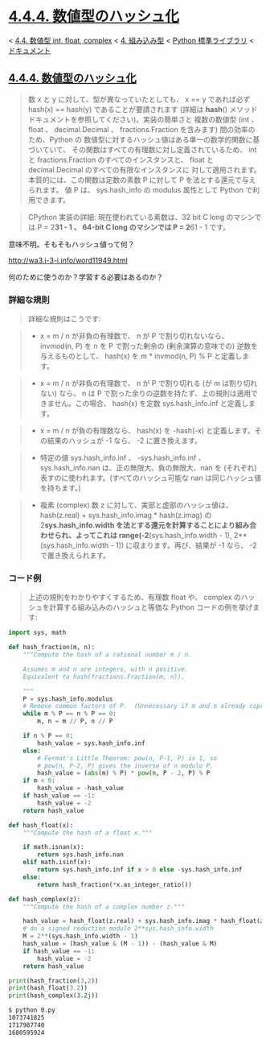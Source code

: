 # [4.4.4. 数値型のハッシュ化](https://docs.python.jp/3/library/stdtypes.html#hashing-of-numeric-types)

< [4.4. 数値型 int, float, complex](https://docs.python.jp/3/library/stdtypes.html#numeric-types-int-float-complex) < [4. 組み込み型](https://docs.python.jp/3/library/functions.html#built-in-functions) < [Python 標準ライブラリ](https://docs.python.jp/3/library/index.html#the-python-standard-library) < [ドキュメント](https://docs.python.jp/3/index.html)

## [4.4.4. 数値型のハッシュ化](https://docs.python.jp/3/library/stdtypes.html#hashing-of-numeric-types)

> 数 x と y に対して、型が異なっていたとしても、 x == y であれば必ず hash(x) == hash(y) であることが要請されます (詳細は __hash__() メソッドドキュメントを参照してください)。実装の簡単さと 複数の数値型 (int 、 float 、 decimal.Decimal 、 fractions.Fraction を含みます) 間の効率のため、Python の 数値型に対するハッシュ値はある単一の数学的関数に基づいていて、 その関数はすべての有理数に対し定義されているため、 int と fractions.Fraction のすべてのインスタンスと、 float と decimal.Decimal のすべての有限なインスタンスに 対して適用されます。本質的には、この関数は定数の素数 P に対して P を法とする還元で与えられます。 値 P は、 sys.hash_info の modulus 属性として Python で利用できます。

> CPython 実装の詳細: 現在使われている素数は、32 bit C long のマシンでは P = 2**31 - 1 、 64-bit C long のマシンでは P = 2**61 - 1 です。

意味不明。そもそもハッシュ値って何？

http://wa3.i-3-i.info/word11949.html

何のために使うのか？学習する必要はあるのか？

### 詳細な規則

> 詳細な規則はこうです:

> * x = m / n が非負の有理数で、 n が P で割り切れないなら、 invmod(n, P) を n を P で割った剰余の (剰余演算の意味での) 逆数を与えるものとして、 hash(x) を m * invmod(n, P) % P と定義します。

> * x = m / n が非負の有理数で、 n が P で割り切れる (が m は割り切れない) なら、 n は P で割った余りの逆数を持たず、上の規則は適用できません。この場合、 hash(x) を定数 sys.hash_info.inf と定義します。

> * x = m / n が負の有理数なら、 hash(x) を -hash(-x) と定義します。その結果のハッシュが -1 なら、 -2 に置き換えます。

> * 特定の値 sys.hash_info.inf 、 -sys.hash_info.inf 、 sys.hash_info.nan は、正の無限大、負の無限大、nan を (それぞれ) 表すのに使われます。(すべてのハッシュ可能な nan は同じハッシュ値を持ちます。)

> * 複素 (complex) 数 z に対して、実部と虚部のハッシュ値は、 hash(z.real) + sys.hash_info.imag * hash(z.imag) の 2**sys.hash_info.width を法とする還元を計算することにより組み合わせられ、よってこれは range(-2**(sys.hash_info.width - 1), 2**(sys.hash_info.width - 1)) に収まります。再び、結果が -1 なら、 -2 で置き換えられます。

### コード例

> 上述の規則をわかりやすくするため、有理数 float や、 complex のハッシュを計算する組み込みのハッシュと等価な Python コードの例を挙げます:

```python
import sys, math

def hash_fraction(m, n):
    """Compute the hash of a rational number m / n.

    Assumes m and n are integers, with n positive.
    Equivalent to hash(fractions.Fraction(m, n)).

    """
    P = sys.hash_info.modulus
    # Remove common factors of P.  (Unnecessary if m and n already coprime.)
    while m % P == n % P == 0:
        m, n = m // P, n // P

    if n % P == 0:
        hash_value = sys.hash_info.inf
    else:
        # Fermat's Little Theorem: pow(n, P-1, P) is 1, so
        # pow(n, P-2, P) gives the inverse of n modulo P.
        hash_value = (abs(m) % P) * pow(n, P - 2, P) % P
    if m < 0:
        hash_value = -hash_value
    if hash_value == -1:
        hash_value = -2
    return hash_value

def hash_float(x):
    """Compute the hash of a float x."""

    if math.isnan(x):
        return sys.hash_info.nan
    elif math.isinf(x):
        return sys.hash_info.inf if x > 0 else -sys.hash_info.inf
    else:
        return hash_fraction(*x.as_integer_ratio())

def hash_complex(z):
    """Compute the hash of a complex number z."""

    hash_value = hash_float(z.real) + sys.hash_info.imag * hash_float(z.imag)
    # do a signed reduction modulo 2**sys.hash_info.width
    M = 2**(sys.hash_info.width - 1)
    hash_value = (hash_value & (M - 1)) - (hash_value & M)
    if hash_value == -1:
        hash_value = -2
    return hash_value

print(hash_fraction(3,2))
print(hash_float(3.2))
print(hash_complex(3.2j))
```
```sh
$ python 0.py 
1073741825
1717987740
1680595924
```

